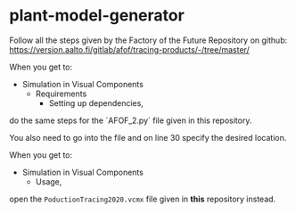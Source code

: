 # plant-model-generator

Follow all the steps given by the Factory of the Future Repository on github:
https://version.aalto.fi/gitlab/afof/tracing-products/-/tree/master/

When you get to:
- Simulation in Visual Components
  - Requirements
    - Setting up dependencies,

do the same steps for the ´AFOF_2.py´ file given in this repository. 

You also need to go into the file and on line 30 specify the desired location.

When you get to:
- Simulation in Visual Components
  - Usage,

open the `PoductionTracing2020.vcmx` file given in **this** repository instead.
